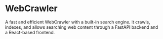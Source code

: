 # WebCrawler
A fast and efficient WebCrawler with a built-in search engine. It crawls, indexes, and allows searching web content through a FastAPI backend and a React-based frontend.
